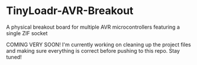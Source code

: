 # TinyLoadr-AVR-Breakout
A physical breakout board for multiple AVR microcontrollers featuring a single ZIF socket

COMING VERY SOON! I'm currently working on cleaning up the project files and making sure everything is correct before pushing to this repo. Stay tuned!
